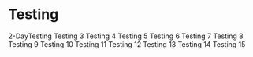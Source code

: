 # Testing
2-DayTesting
Testing 3
Testing 4
Testing 5
Testing 6
Testing 7
Testing 8
Testing 9
Testing 10
Testing 11
Testing 12
Testing 13
Testing 14
Testing 15
